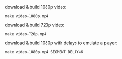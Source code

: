 download & build 1080p video:  

    make video-1080p.mp4
    
download & build 720p video:

    make video-720p.mp4

download & build 1080p with delays to emulate a player:

    make video-1080p.mp4 SEGMENT_DELAY=6
